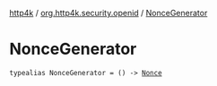 [http4k](../index.md) / [org.http4k.security.openid](index.md) / [NonceGenerator](./-nonce-generator.md)

# NonceGenerator

`typealias NonceGenerator = () -> `[`Nonce`](-nonce/index.md)